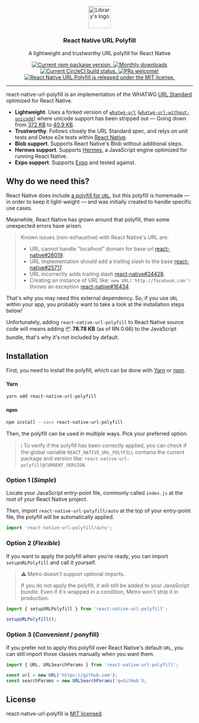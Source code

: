 <p align="center">
  <img height="60" src="https://user-images.githubusercontent.com/7189823/69501658-06047600-0ed5-11ea-8f54-952bf1afd68c.png" alt="Library's logo">
</p>

<h3 align="center">
  React Native URL Polyfill
</h3>

<p align="center">
  A lightweight and trustworthy URL polyfill for React Native
</p>

<p align="center">
  <a href="https://www.npmjs.org/package/react-native-url-polyfill">
    <img src="https://badge.fury.io/js/react-native-url-polyfill.svg" alt="Current npm package version." />
  </a>
  <a href="https://www.npmjs.org/package/react-native-url-polyfill">
    <img src="https://img.shields.io/npm/dm/react-native-url-polyfill" alt="Monthly downloads" />
  </a>
  <a href="https://circleci.com/gh/charpeni/react-native-url-polyfill">
    <img src="https://circleci.com/gh/charpeni/react-native-url-polyfill.svg?style=shield" alt="Current CircleCI build status." />
  </a>
  <a href="https://circleci.com/gh/charpeni/react-native-url-polyfill">
    <img src="https://img.shields.io/badge/PRs-welcome-brightgreen.svg" alt="PRs welcome!" />
  </a>
  <a href="https://github.com/charpeni/react-native-url-polyfill/blob/master/LICENSE">
    <img src="https://img.shields.io/badge/license-MIT-blue.svg" alt="React Native URL Polyfill is released under the MIT license." />
  </a>
</p>

<hr />

react-native-url-polyfill is an implementation of the WHATWG [URL Standard](https://url.spec.whatwg.org/) optimized for React Native.

- **Lightweight**. Uses a forked version of [`whatwg-url`](https://github.com/jsdom/whatwg-url) ([`whatwg-url-without-unicode`](https://github.com/charpeni/whatwg-url)) where unicode support has been stripped out — Going down from [372 KB](https://bundlephobia.com/result?p=whatwg-url@8.0.0) to [40.9 KB](https://bundlephobia.com/result?p=whatwg-url-without-unicode@8.0.0-3).
- **Trustworthy**. Follows closely the URL Standard spec, and relys on unit tests and Detox e2e tests within [React Native](https://github.com/facebook/react-native).
- **Blob support**. Supports React Native's Blob without additional steps.
- **Hermes support**. Supports [Hermes](https://github.com/facebook/hermes), a JavaScript engine optimized for running React Native.
- **Expo support**. Supports [Expo](https://expo.dev/) and tested against.

## Why do we need this?

React Native does include [a polyfill for `URL`](https://github.com/facebook/react-native/blob/8c0c860e38f57e18296f689e47dfb4a54088c260/Libraries/Blob/URL.js#L115-L222), but this polyfill is homemade — in order to keep it light-weight — and was initially created to handle specific use cases.

Meanwhile, React Native has grown around that polyfill, then some unexpected errors have arisen.

> Known issues (non-exhaustive) with React Native's URL are:
>
> - URL cannot handle "localhost" domain for base url [react-native#26019](https://github.com/facebook/react-native/issues/26019).
> - URL implementation should add a trailing slash to the base [react-native#25717](https://github.com/facebook/react-native/issues/25717).
> - URL incorrectly adds trailing slash [react-native#24428](https://github.com/facebook/react-native/issues/24428).
> - Creating an instance of URL like: `new URL('http://facebook.com')` throws an exception [react-native#16434](https://github.com/facebook/react-native/issues/16434).

That's why you may need this external dependency. So, if you use `URL` within your app, you probably want to take a look at the installation steps below!

Unfortunately, adding `react-native-url-polyfill` to React Native source code will means adding 📦 **78.78 KB** (as of RN 0.66) to the JavaScript bundle, that's why it's not included by default.

## Installation

First, you need to install the polyfill, which can be done with [Yarn](https://yarnpkg.com/) or [npm](https://www.npmjs.com/).

#### Yarn

```bash
yarn add react-native-url-polyfill
```

#### npm

```bash
npm install --save react-native-url-polyfill
```

Then, the polyfill can be used in multiple ways. Pick your preferred option.

> ℹ️ To verify if the polyfill has been correctly applied, you can check if the global variable `REACT_NATIVE_URL_POLYFILL` contains the current package and version like: `react-native-url-polyfill@CURRENT_VERSION`.

### Option 1 (_Simple_)

Locate your JavaScript entry-point file, commonly called `index.js` at the root of your React Native project.

Then, import `react-native-url-polyfill/auto` at the top of your entry-point file, the polyfill will be automatically applied.

```javascript
import 'react-native-url-polyfill/auto';
```

### Option 2 (_Flexible_)

If you want to apply the polyfill when you're ready, you can import `setupURLPolyfill` and call it yourself.

> ⚠️ Metro doesn't support optional imports.
>
> If you do not apply the polyfill, it will still be added to your JavaScript bundle.
> Even if it's wrapped in a condition, Metro won't strip it in production.

```javascript
import { setupURLPolyfill } from 'react-native-url-polyfill';

setupURLPolyfill();
```

### Option 3 (_Convenient_ / ponyfill)

If you prefer not to apply this polyfill over React Native's default `URL`, you can still import those classes manually when you want them.

```javascript
import { URL, URLSearchParams } from 'react-native-url-polyfill';

const url = new URL('https://github.com');
const searchParams = new URLSearchParams('q=GitHub');
```

## License

react-native-url-polyfill is [MIT licensed](LICENSE).
